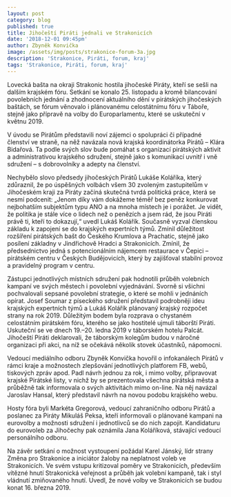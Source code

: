 ```yaml
---
layout: post
category: blog
published: true
title: Jihočeští Piráti jednali ve Strakonicích
date: '2018-12-01 09:45pm'
author: Zbyněk Konvička
image: /assets/img/posts/strakonice-forum-3a.jpg
description: 'Strakonice, Piráti, forum, kraj'
tags: 'Strakonice, Piráti, forum, kraj'
---
```

Lovecká bašta na okraji Strakonic hostila jihočeské Piráty, kteří se sešli na dalším krajském fóru. Setkání se konalo 25. listopadu a kromě bilancování povolebních jednání a zhodnocení aktuálního dění v pirátských jihočeských baštách, se fórum věnovalo i plánovanému celostátnímu fóru v Táboře, stejně jako přípravě na volby do Europarlamentu, které se uskuteční v květnu 2019.

V úvodu se Pirátům představili noví zájemci o spolupráci či případné členství ve straně, na něž navázala nová krajská koordinátorka Pirátů – Klára Bidařová. Ta podle svých slov bude pomáhat s organizací pirátských aktivit a administrativou krajského sdružení, stejně jako s komunikací uvnitř i vně sdružení – s dobrovolníky a adepty na členství.

Nechybělo slovo předsedy jihočeských Pirátů Lukáše Koláříka, který zdůraznil, že po úspěšných volbách všem 30 zvoleným zastupitelům v Jihočeském kraji za Piráty začíná skutečná tvrdá politická práce, která se nesmí podcenit: „Jenom díky vám dokážeme téměř bez peněz konkurovat nejbohatším subjektům typu ANO a na mnoha místech je i porážet. Je vidět, že politika je stále více o lidech než o penězích a jsem rád, že jsou Piráti právě ti, kteří to dokazují,“ uvedl Lukáš Kolářík. Současně vyzval členskou základu k zapojení se do krajských expertních týmů. Zmínil důležitost rozšíření pirátských bašt do Českého Krumlova a Prachatic, stejně jako posílení základny v Jindřichově Hradci a Strakonicích. Zmínil, že předsednictvo jedná s potencionálním nájemcem restaurace v Čepici – pirátském centru v Českých Budějovicích, který by zajišťoval stabilní provoz a pravidelný program v centru.

Zástupci jednotlivých místních sdružení pak hodnotili průběh volebních kampaní ve svých městech i povolební vyjednávání. Svorně si všichni pochvalovali sepsané povolební strategie, o které se mohli v jednáních opírat. Josef Soumar z píseckého sdružení představil podrobněji ideu krajských expertních týmů a Lukáš Kolářík plánovaný krajský rozpočet strany na rok 2019. Důležitým bodem byla rozprava o chystaném celostátním pirátském fóru, kterého se jako hostitelé ujmuli táborští Piráti. Uskuteční se ve dnech 19.–20. ledna 2019 v táborském hotelu Palcát. Jihočeští Piráti deklarovali, že táborským kolegům budou v náročné organizaci při akci, na níž se očekává několik stovek účastníků, nápomocni.

Vedoucí mediálního odboru Zbyněk Konvička hovořil o infokanálech Pirátů v rámci kraje a možnostech zlepšování jednotlivých platforem FB, webů, tiskových zpráv apod. Padl návrh jednou za rok, i mimo volby, připravovat krajské Pirátské listy, v nichž by se prezentovala všechna pirátská města a průběžně tak informovala o svých aktivitách mimo on-line. Na něj navázal Jaroslav Hansal, který představil návrh na novou podobu krajského webu. 

Hosty fóra byli Markéta Gregorová, vedoucí zahraničního odboru Pirátů a poslanec za Piráty Mikuláš Peksa, kteří informovali o plánované kampani na eurovolby a možnosti sdružení i jednotlivců se do nich zapojit. Kandidaturu do eurovoleb za Jihočechy pak oznámila Jana Koláříková, stávající vedoucí personálního odboru.

Na závěr setkání o možnost vystoupení požádal Karel Jánský, lídr strany Změna pro Strakonice a iniciátor žaloby na neplatnost voleb ve Strakonicích. Ve svém vstupu kritizoval poměry ve Strakonicích, především vítězné hnutí Strakonická veřejnost a průběh jak volební kampaně, tak i styl vládnutí zmiňovaného hnutí. Uvedl, že nové volby ve Strakonicích se budou konat 16. března 2019.
